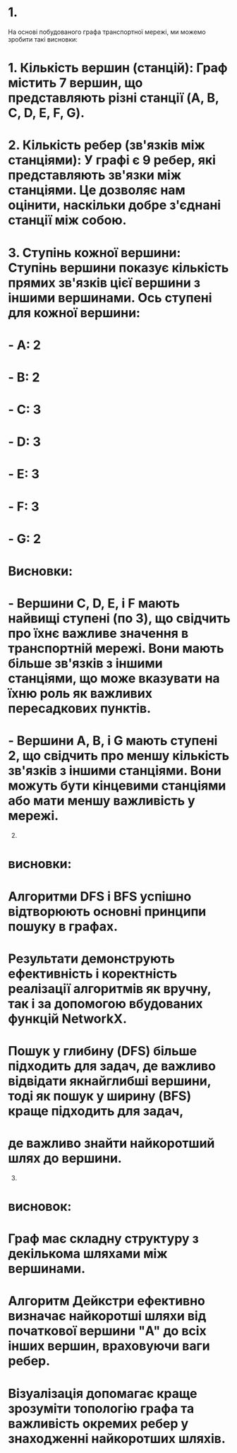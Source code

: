 # 1. 

На основі побудованого графа транспортної мережі, ми можемо зробити такі висновки:

# 1. Кількість вершин (станцій): Граф містить 7 вершин, що представляють різні станції (A, B, C, D, E, F, G).

# 2. Кількість ребер (зв'язків між станціями): У графі є 9 ребер, які представляють зв'язки між станціями. Це дозволяє нам оцінити, наскільки добре з'єднані станції між собою.

# 3. Ступінь кожної вершини: Ступінь вершини показує кількість прямих зв'язків цієї вершини з іншими вершинами. Ось ступені для кожної вершини:
#    - A: 2
#    - B: 2
#    - C: 3
#    - D: 3
#    - E: 3
#    - F: 3
#    - G: 2

# Висновки:
# - Вершини C, D, E, і F мають найвищі ступені (по 3), що свідчить про їхнє важливе значення в транспортній мережі. Вони мають більше зв'язків з іншими станціями, що може вказувати на їхню роль як важливих пересадкових пунктів.
# - Вершини A, B, і G мають ступені 2, що свідчить про меншу кількість зв'язків з іншими станціями. Вони можуть бути кінцевими станціями або мати меншу важливість у мережі.



2.

# висновки:
# Алгоритми DFS і BFS успішно відтворюють основні принципи пошуку в графах.
# Результати демонструють ефективність і коректність реалізації алгоритмів як вручну, так і за допомогою вбудованих функцій NetworkX.
# Пошук у глибину (DFS) більше підходить для задач, де важливо відвідати якнайглибші вершини, тоді як пошук у ширину (BFS) краще підходить для задач,
#  де важливо знайти найкоротший шлях до вершини.



3.

 # висновок:
# Граф має складну структуру з декількома шляхами між вершинами.
# Алгоритм Дейкстри ефективно визначає найкоротші шляхи від початкової вершини "A" до всіх інших вершин, враховуючи ваги ребер. 
# Візуалізація допомагає краще зрозуміти топологію графа та важливість окремих ребер у знаходженні найкоротших шляхів.
